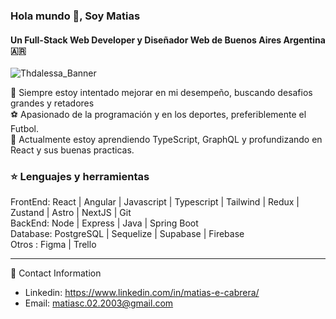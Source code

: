 ### Hola mundo 👋,  Soy Matias
#### Un Full-Stack Web Developer  y Diseñador Web de Buenos Aires Argentina 🇦🇷
<img src='https://camo.githubusercontent.com/2309797487e5e969659a3b545c96151807b04120a9cc2985f632ec94ba00c9f3/68747470733a2f2f6d656469612e67697068792e636f6d2f6d656469612f53576f536b4e36447854737a71494b4571762f67697068792e676966' alt='Thdalessa_Banner' >

🔌 Siempre estoy intentado mejorar en mi desempeño, buscando desafios grandes y retadores <br>
⚽ Apasionado de la programación y en los deportes, preferiblemente el Futbol.  <br>
🌱 Actualmente estoy aprendiendo TypeScript, GraphQL y profundizando en React y sus buenas practicas. <br>


<h3 align="left"> ⭐ Lenguajes y herramientas </h3>
<p>
  FrontEnd: React | Angular | Javascript | Typescript | Tailwind | Redux | Zustand | Astro | NextJS | Git <br>
  BackEnd: Node | Express | Java | Spring Boot <br>
  Database: PostgreSQL | Sequelize | Supabase | Firebase <br>
  Otros : Figma | Trello
</p>

 ---------------------

📲 Contact Information <br>
 - Linkedin: https://www.linkedin.com/in/matias-e-cabrera/ <br>
 - Email: matiasc.02.2003@gmail.com



